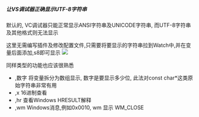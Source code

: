 ##### 让VS调试器正确显示UTF-8字符串
默认的, VC调试器只能正常显示ANSI字符串及UNICODE字符串, 而UTF-8字符串及其他格式则无法显示

这里无需编写插件及修改配置文件,只需要将要显示的字符串拉到Watch中,并在变量后面添加,s8即可显示
![](assets/004/02/03/01/05-1510453428000.png)

同样类型的功能也应该很熟悉
 - ,数字  将变量拆分为数组显示, 数字是要显示多少位, 此法对const char*这类原始字符串非常有用
 - ,x 16进制查看
 - ,hr  查看Windows HRESULT解释
 - ,wm Windows消息,例如0x0010, wm 显示 WM_CLOSE
